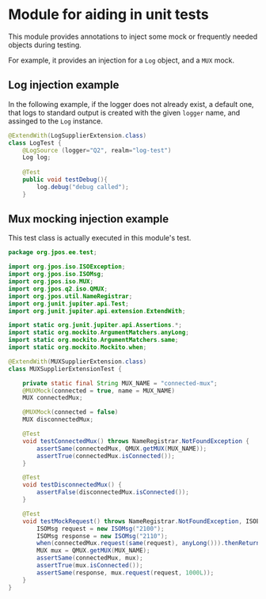 # Module for aiding in unit tests

This module provides annotations to inject some mock or frequently needed objects during testing. 

For example, it provides an injection for a `Log` object, and a `MUX` mock.

## Log injection example
In the following example, if the logger does not already exist, a default one, that logs to standard output is created with the given `logger` name, and assinged to the `Log` instance.
```java
@ExtendWith(LogSupplierExtension.class)
class LogTest {
    @LogSource (logger="Q2", realm="log-test")
    Log log;
    
    @Test
    public void testDebug(){
        log.debug("debug called");
    }
```


## Mux mocking injection example

This test class is actually executed in this module's test.

```java
package org.jpos.ee.test;

import org.jpos.iso.ISOException;
import org.jpos.iso.ISOMsg;
import org.jpos.iso.MUX;
import org.jpos.q2.iso.QMUX;
import org.jpos.util.NameRegistrar;
import org.junit.jupiter.api.Test;
import org.junit.jupiter.api.extension.ExtendWith;

import static org.junit.jupiter.api.Assertions.*;
import static org.mockito.ArgumentMatchers.anyLong;
import static org.mockito.ArgumentMatchers.same;
import static org.mockito.Mockito.when;

@ExtendWith(MUXSupplierExtension.class)
class MUXSupplierExtensionTest {

    private static final String MUX_NAME = "connected-mux";
    @MUXMock(connected = true, name = MUX_NAME)
    MUX connectedMux;

    @MUXMock(connected = false)
    MUX disconnectedMux;

    @Test
    void testConnectedMux() throws NameRegistrar.NotFoundException {
        assertSame(connectedMux, QMUX.getMUX(MUX_NAME));
        assertTrue(connectedMux.isConnected());
    }

    @Test
    void testDisconnectedMux() {
        assertFalse(disconnectedMux.isConnected());
    }

    @Test
    void testMockRequest() throws NameRegistrar.NotFoundException, ISOException {
        ISOMsg request = new ISOMsg("2100");
        ISOMsg response = new ISOMsg("2110");
        when(connectedMux.request(same(request), anyLong())).thenReturn(response);
        MUX mux = QMUX.getMUX(MUX_NAME);
        assertSame(connectedMux, mux);
        assertTrue(mux.isConnected());
        assertSame(response, mux.request(request, 1000L));
    }
}
```